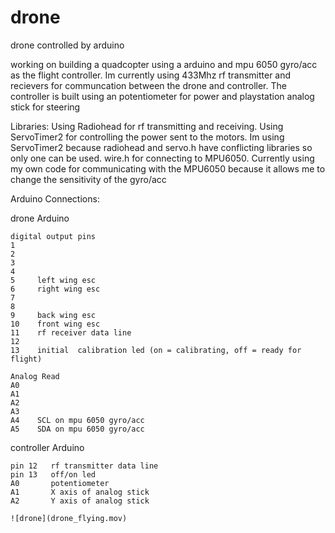 # drone
drone controlled by arduino

working on building a quadcopter using a arduino and mpu 6050 gyro/acc as the flight controller. 
Im currently using 433Mhz rf transmitter and recievers for communcation between the drone and controller.
The controller is built using an potentiometer for power and playstation analog stick for steering

Libraries:
  Using Radiohead for rf transmitting and receiving. Using ServoTimer2 for controlling the power sent to the motors. 
  Im using ServoTimer2 because radiohead and servo.h have conflicting libraries so only one can be used. 
  wire.h for connecting to MPU6050. Currently using my own code for communicating with the MPU6050 because it allows me to change the 
  sensitivity of the gyro/acc

Arduino Connections:

  drone Arduino
  
    digital output pins
    1
    2
    3
    4
    5     left wing esc
    6     right wing esc
    7 
    8
    9     back wing esc
    10    front wing esc
    11    rf receiver data line
    12   
    13    initial  calibration led (on = calibrating, off = ready for flight)
    
    Analog Read
    A0
    A1
    A2
    A3
    A4    SCL on mpu 6050 gyro/acc
    A5    SDA on mpu 6050 gyro/acc
    
  controller Arduino
  
    pin 12   rf transmitter data line
    pin 13   off/on led
    A0       potentiometer
    A1       X axis of analog stick
    A2       Y axis of analog stick
     
    ![drone](drone_flying.mov)
